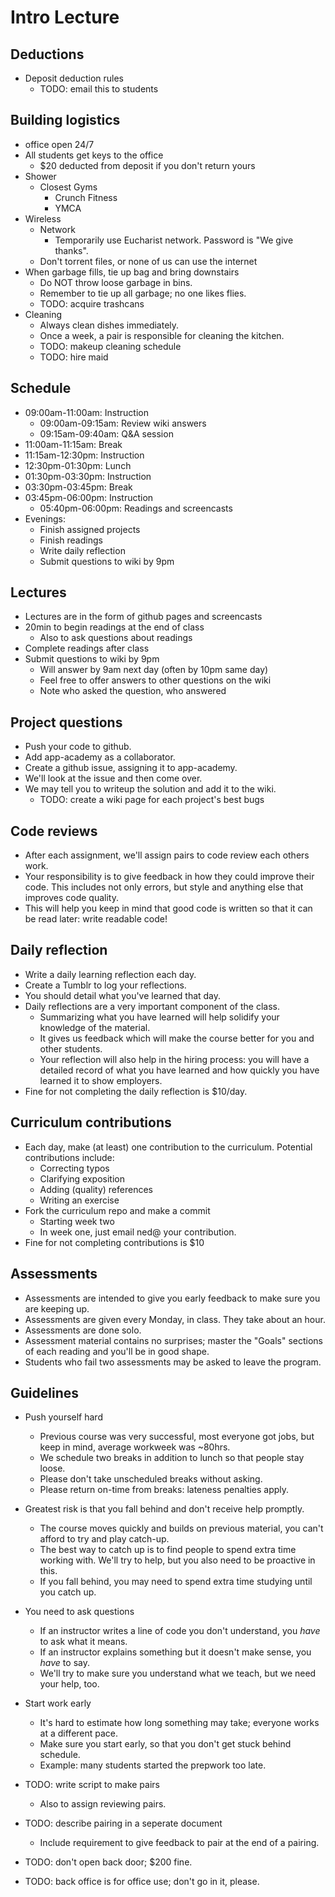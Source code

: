 # Intro Lecture

## Deductions
* Deposit deduction rules
  * TODO: email this to students

## Building logistics
* office open 24/7
* All students get keys to the office
  * $20 deducted from deposit if you don't return yours
* Shower
  * Closest Gyms
    * Crunch Fitness
    * YMCA
* Wireless
  * Network
    * Temporarily use Eucharist network. Password is "We give thanks".
  * Don't torrent files, or none of us can use the internet
* When garbage fills, tie up bag and bring downstairs
  * Do NOT throw loose garbage in bins.
  * Remember to tie up all garbage; no one likes flies.
  * TODO: acquire trashcans
* Cleaning
  * Always clean dishes immediately.
  * Once a week, a pair is responsible for cleaning the kitchen.
  * TODO: makeup cleaning schedule
  * TODO: hire maid

## Schedule
* 09:00am-11:00am: Instruction
  * 09:00am-09:15am: Review wiki answers
  * 09:15am-09:40am: Q&A session
* 11:00am-11:15am: Break
* 11:15am-12:30pm: Instruction
* 12:30pm-01:30pm: Lunch
* 01:30pm-03:30pm: Instruction
* 03:30pm-03:45pm: Break
* 03:45pm-06:00pm: Instruction
  * 05:40pm-06:00pm: Readings and screencasts
* Evenings:
  * Finish assigned projects
  * Finish readings
  * Write daily reflection
  * Submit questions to wiki by 9pm

## Lectures
* Lectures are in the form of github pages and screencasts
* 20min to begin readings at the end of class
  * Also to ask questions about readings
* Complete readings after class
* Submit questions to wiki by 9pm
  * Will answer by 9am next day (often by 10pm same day)
  * Feel free to offer answers to other questions on the wiki
  * Note who asked the question, who answered

## Project questions
* Push your code to github.
* Add app-academy as a collaborator.
* Create a github issue, assigning it to app-academy.
* We'll look at the issue and then come over.
* We may tell you to writeup the solution and add it to the wiki.
  * TODO: create a wiki page for each project's best bugs

## Code reviews
* After each assignment, we'll assign pairs to code review each others
  work.
* Your responsibility is to give feedback in how they could improve
  their code. This includes not only errors, but style and anything
  else that improves code quality.
* This will help you keep in mind that good code is written so that it
  can be read later: write readable code!

## Daily reflection
* Write a daily learning reflection each day.
* Create a Tumblr to log your reflections.
* You should detail what you've learned that day.
* Daily reflections are a very important component of the class.
  * Summarizing what you have learned will help solidify your
    knowledge of the material.
  * It gives us feedback which will make the course better for you and
    other students.
  * Your reflection will also help in the hiring process: you will
    have a detailed record of what you have learned and how quickly
    you have learned it to show employers.
* Fine for not completing the daily reflection is $10/day.

## Curriculum contributions
* Each day, make (at least) one contribution to the
  curriculum. Potential contributions include:
  * Correcting typos
  * Clarifying exposition
  * Adding (quality) references
  * Writing an exercise
* Fork the curriculum repo and make a commit
  * Starting week two
  * In week one, just email ned@ your contribution.
* Fine for not completing contributions is $10

## Assessments
* Assessments are intended to give you early feedback to make sure you
  are keeping up.
* Assessments are given every Monday, in class. They take about an
  hour.
* Assessments are done solo.
* Assessment material contains no surprises; master the "Goals"
  sections of each reading and you'll be in good shape.
* Students who fail two assessments may be asked to leave the program.

## Guidelines
* Push yourself hard
  * Previous course was very successful, most everyone got jobs, but
    keep in mind, average workweek was ~80hrs.
  * We schedule two breaks in addition to lunch so that people stay
    loose.
  * Please don't take unscheduled breaks without asking.
  * Please return on-time from breaks: lateness penalties apply.
* Greatest risk is that you fall behind and don't receive help
  promptly.
  * The course moves quickly and builds on previous material, you
    can't afford to try and play catch-up.
  * The best way to catch up is to find people to spend extra time
    working with. We'll try to help, but you also need to be
    proactive in this.
  * If you fall behind, you may need to spend extra time studying
    until you catch up.
* You need to ask questions
  * If an instructor writes a line of code you don't understand, you
    _have_ to ask what it means.
  * If an instructor explains something but it doesn't make sense, you
    _have_ to say.
  * We'll try to make sure you understand what we teach, but we need
    your help, too.
* Start work early
  * It's hard to estimate how long something may take; everyone works
    at a different pace.
  * Make sure you start early, so that you don't get stuck behind
    schedule.
  * Example: many students started the prepwork too late.

* TODO: write script to make pairs
  * Also to assign reviewing pairs.
* TODO: describe pairing in a seperate document
  * Include requirement to give feedback to pair at the end of a
    pairing.

* TODO: don't open back door; $200 fine.
* TODO: back office is for office use; don't go in it, please.
